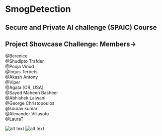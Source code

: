 # SmogDetection
Secure and Private AI challenge (SPAIC) Course
----------------
## Project Showcase Challenge: Members->

@Berenice  <br/>
@Shudipto Trafder <br/>
@Pooja Vinod <br/>
@Ingus Terbets <br/>
@Akash Antony <br/>
@Viper <br/>
@Agata [OR, USA] <br/>
@Sayed Maheen Basheer <br/>
@Abhishek Lalwani <br/>
@George Christopoulos <br/>
@sourav kumar <br/>
@Alexander Villasoto <br/>
@LauraT <br/>

![alt text]( https://github.com/SayedMaheen/SmogDetection/sample_images/smogdetectedsample.PNG)
![alt text]( https://github.com/SayedMaheen/SmogDetection/sample_images/roadisclearsample.PNG)
